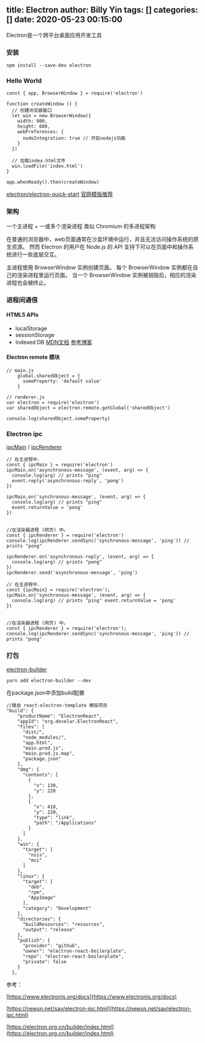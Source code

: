 title: Electron
author: Billy Yin
tags: []
categories: []
date: 2020-05-23 00:15:00
---
Electron是一个跨平台桌面应用开发工具
### 安装
```
npm install --save-dev electron
```
### Hello World
```
const { app, BrowserWindow } = require('electron')

function createWindow () {   
  // 创建浏览器窗口
  let win = new BrowserWindow({
    width: 800,
    height: 600,
    webPreferences: {
      nodeIntegration: true // 开启nodejs功能
    }
  })

  // 加载index.html文件
  win.loadFile('index.html')
}

app.whenReady().then(createWindow)
```
[electron/electron-quick-start](https://github.com/electron/electron-quick-start)
[官网模版推荐](https://www.electronjs.org/docs/tutorial/boilerplates-and-clis#electron-react-boilerplate)

### 架构
一个主进程  + 一或多个渲染进程
类似  Chromium 的多进程架构

在普通的浏览器中，web页面通常在沙盒环境中运行，并且无法访问操作系统的原生资源。 然而 Electron 的用户在 Node.js 的 API 支持下可以在页面中和操作系统进行一些底层交互。

主进程使用 BrowserWindow 实例创建页面。 每个 BrowserWindow 实例都在自己的渲染进程里运行页面。 当一个 BrowserWindow 实例被销毁后，相应的渲染进程也会被终止。

### 进程间通信
####  HTML5 APIs

* localStorage
* sessionStorage
* Indexed DB [MDN文档](https://developer.mozilla.org/zh-CN/docs/Web/API/IndexedDB_API)  [参考博客](http://www.ruanyifeng.com/blog/2018/07/indexeddb.html)


#### Electron remote 模块
```
// main.js
    global.sharedObject = {
      someProperty: 'default value'
    }
```
```
// renderer.js
var electron = require('electron')
var sharedObject = electron.remote.getGlobal('sharedObject')

console.log(sharedObject.someProperty)
```
### Electron ipc
[ipcMain](https://www.electronjs.org/docs/api/ipc-main) / [ipcRenderer](https://www.electronjs.org/docs/api/ipc-renderer)

```
// 在主进程中.
const { ipcMain } = require('electron')
ipcMain.on('asynchronous-message', (event, arg) => {
  console.log(arg) // prints "ping"
  event.reply('asynchronous-reply', 'pong')
})

ipcMain.on('synchronous-message', (event, arg) => {
  console.log(arg) // prints "ping"
  event.returnValue = 'pong'
})


//在渲染器进程 (网页) 中。
const { ipcRenderer } = require('electron')
console.log(ipcRenderer.sendSync('synchronous-message', 'ping')) // prints "pong"

ipcRenderer.on('asynchronous-reply', (event, arg) => {
  console.log(arg) // prints "pong"
})
ipcRenderer.send('asynchronous-message', 'ping')
```

```
// 在主进程中.
const {ipcMain} = require('electron');
ipcMain.on('synchronous-message', (event, arg) => { 
  console.log(arg) // prints "ping" event.returnValue = 'pong' 
})


//在渲染器进程 (网页) 中。
const { ipcRenderer } = require('electron');
console.log(ipcRenderer.sendSync('synchronous-message', 'ping')) // prints "pong"
```

### 打包
[electron-builder](https://www.electron.build/)
```
yarn add electron-builder --dev
```
在package.json中添加build配置
```
//摘自 react-electron-template 模版项目
"build": {
    "productName": "ElectronReact",
    "appId": "org.develar.ElectronReact",
    "files": [
      "dist/",
      "node_modules/",
      "app.html",
      "main.prod.js",
      "main.prod.js.map",
      "package.json"
    ],
    "dmg": {
      "contents": [
        {
          "x": 130,
          "y": 220
        },
        {
          "x": 410,
          "y": 220,
          "type": "link",
          "path": "/Applications"
        }
      ]
    },
    "win": {
      "target": [
        "nsis",
        "msi"
      ]
    },
    "linux": {
      "target": [
        "deb",
        "rpm",
        "AppImage"
      ],
      "category": "Development"
    },
    "directories": {
      "buildResources": "resources",
      "output": "release"
    },
    "publish": {
      "provider": "github",
      "owner": "electron-react-boilerplate",
      "repo": "electron-react-boilerplate",
      "private": false
    }
  },
```

参考：

[https://www.electronjs.org/docs](https://www.electronjs.org/docs)

[https://newsn.net/say/electron-ipc.html](https://newsn.net/say/electron-ipc.html)

[https://electron.org.cn/builder/index.html](https://electron.org.cn/builder/index.html)




